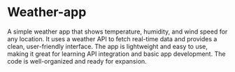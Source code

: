 
# Weather-app
A simple weather app that shows temperature, humidity, and wind speed for any location. It uses a weather API to fetch real-time data and provides a clean, user-friendly interface. The app is lightweight and easy to use, making it great for learning API integration and basic app development. The code is well-organized and ready for expansion.
